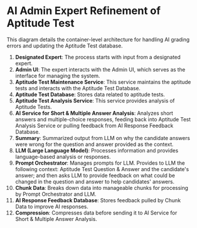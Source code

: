 # AI Admin Expert Refinement of Aptitude Test

This diagram details the container-level architecture for handling AI grading errors and updating the Aptitude Test database.

1. **Designated Expert**: The process starts with input from a designated expert.
2. **Admin UI**: The expert interacts with the Admin UI, which serves as the interface for managing the system.
3. **Aptitude Test Maintenance Service**: This service maintains the aptitude tests and interacts with the Aptitude Test Database.
4. **Aptitude Test Database**: Stores data related to aptitude tests.
5. **Aptitude Test Analysis Service**: This service provides analysis of Aptitude Tests.
6. **AI Service for Short & Multiple Answer Analysis**: Analyzes short answers and multiple-choice responses, feeding back into Aptitude Test Analysis Service or pulling feedback from AI Response Feedback Database.
7. **Summary**: Summarized output from LLM on why the candidate answers were wrong for the question and answer provided as the context.
8. **LLM (Large Language Model)**: Processes information and provides language-based analysis or responses.
9. **Prompt Orchestrator**: Manages prompts for LLM. Provides to LLM the following context: Aptitude Test Question & Answer and the candidate's answer; and then asks LLM to provide feedback on what could be changed in the question and answer to help candidates' answers.
10. **Chunk Data**: Breaks down data into manageable chunks for processing by Prompt Orchestrator and LLM.
11. **AI Response Feedback Database**: Stores feedback pulled by Chunk Data to improve AI responses.
12. **Compression**: Compresses data before sending it to AI Service for Short & Multiple Answer Analysis.